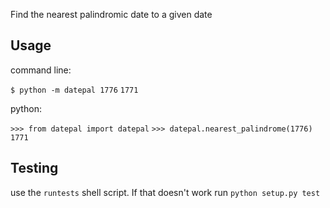 Find the nearest palindromic date to a given date

## Usage ##

command line:

`$ python -m datepal 1776`
`1771`

python:

`>>> from datepal import datepal`
`>>> datepal.nearest_palindrome(1776)`
`1771`


## Testing ##

use the `runtests` shell script. If that doesn't work run `python setup.py test`
